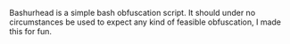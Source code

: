 Bashurhead is a simple bash obfuscation script. It should under no circumstances be used to expect any kind of feasible obfuscation, I made this for fun.
